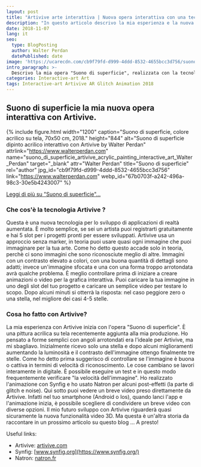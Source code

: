 ```yaml
---
layout: post
title: "Artivive arte interattiva | Nuova opera interattiva con una tecnologia emergente, di Walter Perdan"
description: "In questo articolo descrivo la mia esperienza e la nuova opera d'arte 'Suono di superifcie' realizzata con la tecnologia Artivive. Questa è una tecnologia emergente per la realtà aumentata."
date: 2018-11-07
lang: it
seo:
  type: BlogPosting
  author: Walter Perdan
  datePublished: date
image: 'https://ucarecdn.com/cb9f79fd-d999-4ddd-8532-4655bcc3d756/suono_di_superficie_artivive_acrylic_painting_interactive_art_Walter_Perdan.jpg'
intro_paragraph: >-
  Descrivo la mia opera "Suono di superficie", realizzata con la tecnologia Artivive per la realtà aumentata
categories: Interactive-art Art
tags: Interactive-art Artivive AR Glitch Animation 2018
---
```

## Suono di superficie la mia nuova opera interattiva con Artivive.

{% include figure.html width="1200" caption="Suono di superficie, colore acrilico su tela, 70x50 cm, 2018." height="844" alt="Suono di superficie dipinto acrilico interattivo con Artivive by Walter Perdan" attrlink="https://www.walterperdan.com" name="suono_di_superficie_artivive_acrylic_painting_interactive_art_Walter_Perdan" target="_blank" attr="Walter Perdan" title="Suono di superficie" rel="author" jpg_id="cb9f79fd-d999-4ddd-8532-4655bcc3d756" link="https://www.walterperdan.com" webp_id="67b0703f-a242-496a-98c3-30e5b4243007" %}

<a href="https://www.walterperdan.com/it/opere/pittura/suono-superficie-artivive">Leggi di più su "Suono di superficie"...</a>

### Che cos'è la tecnologia Artivive ?

Questa è una nuova tecnologia per lo sviluppo di applicazioni di realtà aumentata. È molto semplice, se sei un artista puoi registrarti gratuitamente e hai 5 slot per i progetti pronti per essere sviluppati.
Artivive usa un approccio senza marker, in teoria puoi usare quasi ogni immagine che puoi immaginare per la tua arte.
Come ho detto questo accade solo in teoria, perchè ci sono immagini che sono riconosciute meglio di altre. Immagini con un contrasto elevato a colori, con una buona quantità di dettagli sono adatti; invece un'immagine sfocata e una con una forma troppo arrotondata avrà qualche problema.
È meglio controllare prima di iniziare a creare animazioni o video per la grafica interattiva.
Puoi caricare la tua immagine in uno degli slot del tuo progetto e caricare un semplice video per testare lo scopo. Dopo alcuni minuti si otterrà la risposta: nel caso peggiore zero o una stella, nel migliore dei casi 4-5 stelle.

### Cosa ho fatto con Artivive?

La mia esperienza con Artivive inizia con l'opera "Suono di superficie".
È una pittura acrilica su tela recentemente aggiunta alla mia produzione. Ho pensato a forme semplici con angoli arrotondati era l'ideale per Artivive, ma mi sbagliavo. Inizialmente ricevo solo una stella e dopo alcuni miglioramenti aumentando la luminosità e il contrasto dell'immagine ottengo finalmente tre stelle. Come ho detto prima suggerisco di controllare se l'immagine è buona o cattiva in termini di velocità di riconoscimento. Le cose cambiano se lavori interamente in digitale. È possibile eseguire un test e in questo modo frequentemente verificare "la velocità dell'immagine".
Ho realizzato l'animazione con Synfig e ho usato Natron per alcuni post-effetti (la parte di glitch e noise). Qui sotto puoi vedere un breve video preso direttamente da Artivive. Infatti nel tuo smartphone (Android o Ios), quando lanci l'app e l'animazione inizia, è possibile scegliere di condividere un breve video con diverse opzioni.
Il mio futuro sviluppo con Artivive riguarderà quasi sicuramente la nuova funzionalità video 3D.
Ma questa è un'altra storia da raccontare in un prossimo articolo su questo blog ... A presto!
<amp-youtube data-videoid="ckKJDEf58qA" layout="responsive" width="560" height="315"></amp-youtube>

Useful links:

- Artivive: [artivive.com](https://artivive.com)
- Synfig: [www.synfig.org](https://www.synfig.org/)
- Natron: [natron.fr](https://natron.fr/)
